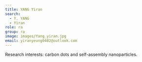 ```yaml
---
title: YANG Yiran
search:
  - Y. YANG
  - Yiran
role: ra
group: ra
image: images/Yang_yiran.jpg
email: yiranyeung0402@outlook.com
---
```


Research interests: carbon dots and self-assembly nanoparticles.

